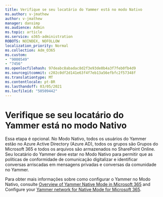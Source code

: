 ```yaml
---
title: Verifique se seu locatário do Yammer está no modo Nativo
ms.author: v-jmathew
author: v-jmathew
manager: dansimp
ms.audience: Admin
ms.topic: article
ms.service: o365-administration
ROBOTS: NOINDEX, NOFOLLOW
localization_priority: Normal
ms.collection: Adm_O365
ms.custom:
- "9000549"
- "7456"
ms.openlocfilehash: 97deabc8abadac8d2f3e93de0b4a3f7feb0fb4d9
ms.sourcegitcommit: c202c0df2d141e63f4f7eb13a56efbfc2f57348f
ms.translationtype: MT
ms.contentlocale: pt-BR
ms.lasthandoff: 03/05/2021
ms.locfileid: "50509442"
---
```

# <a name="verify-your-yammer-tenant-is-in-native-mode"></a>Verifique se seu locatário do Yammer está no modo Nativo

Essa etapa é opcional. No Modo Nativo, todos os usuários do Yammer estão no Azure Active Directory (Azure AD), todos os grupos são Grupos do Microsoft 365 e todos os arquivos são armazenados no SharePoint Online. Seu locatário do Yammer deve estar no Modo Nativo para permitir que as políticas de conformidade de comunicação digitalizar e identificar conversas arriscadas em mensagens privadas e conversas da comunidade no Yammer.  
  
Para obter mais informações sobre como configurar o Yammer no Modo Nativo, consulte [Overview of Yammer Native Mode in Microsoft 365](https://go.microsoft.com/fwlink/?linkid=2129829) and Configure your [Yammer network for Native Mode for Microsoft 365](https://go.microsoft.com/fwlink/?linkid=2129772).
